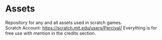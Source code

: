 # Assets
Repository for any and all assets used in scratch games.                  
Scratch Account: https://scratch.mit.edu/users/PercivaI/
Everything is for free use with mention in the credits section.
